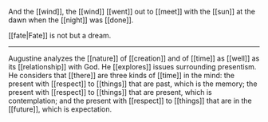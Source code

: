 And the [[wind]], the [[wind]] [[went]] out to [[meet]] with the [[sun]] at the dawn when the [[night]] was [[done]].

[[fate|Fate]] is not but a dream.

* * *
Augustine analyzes the [[nature]] of [[creation]] and of [[time]] as [[well]] as its [[relationship]] with God. He [[explores]] issues surrounding presentism. He considers that [[there]] are three kinds of [[time]] in the mind: the present with [[respect]] to [[things]] that are past, which is the memory; the present with [[respect]] to [[things]] that are present, which is contemplation; and the present with [[respect]] to [[things]] that are in the [[future]], which is expectation.